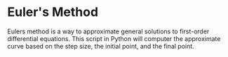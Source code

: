 # Euler's Method

Eulers method is a way to approximate general solutions to first-order differential equations.
This script in Python will computer the approximate curve based on the step size, the initial point,
and the final point.
